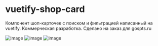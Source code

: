 # vuetify-shop-card
Компонент шоп-карточек с поиском и фильтрацией написанный на vuetify. Коммерческая разработка. Сделано на заказ для gospts.ru


![image](https://user-images.githubusercontent.com/58739981/216806575-8959f9e8-d713-4448-b6aa-86c743a4e4c1.png)
![image](https://user-images.githubusercontent.com/58739981/216806584-8ff07a0b-560f-4bf7-a026-be14e7c60264.png)
![image](https://user-images.githubusercontent.com/58739981/216806590-adff4ce2-47aa-4bc7-8484-aaa535f22673.png)
